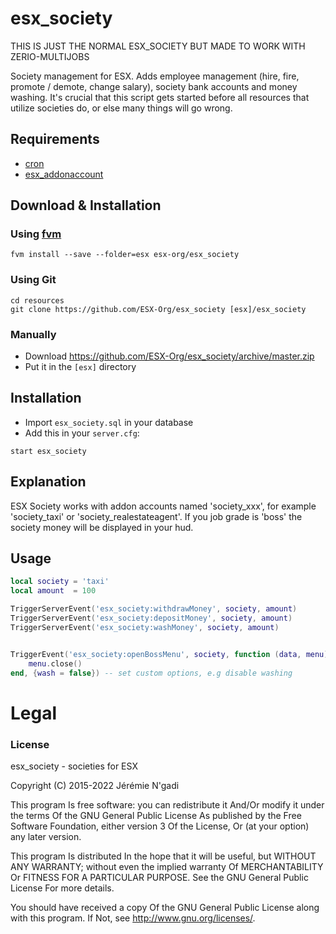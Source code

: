 # esx_society

THIS IS JUST THE NORMAL ESX_SOCIETY BUT MADE TO WORK WITH ZERIO-MULTIJOBS

Society management for ESX. Adds employee management (hire, fire, promote / demote, change salary), society bank accounts and money washing. It's crucial that this script gets started before all resources that utilize societies do, or else many things will go wrong.

## Requirements
- [cron](https://github.com/esx-framework/esx-legacy/tree/main/%5Besx%5D/cron)
- [esx_addonaccount](https://github.com/esx-framework/esx-legacy/tree/main/%5Besx_addons%5D/esx_addonaccount)

## Download & Installation

### Using [fvm](https://github.com/qlaffont/fvm-installer)
```
fvm install --save --folder=esx esx-org/esx_society
```

### Using Git
```
cd resources
git clone https://github.com/ESX-Org/esx_society [esx]/esx_society
```

### Manually
- Download https://github.com/ESX-Org/esx_society/archive/master.zip
- Put it in the `[esx]` directory

## Installation
- Import `esx_society.sql` in your database
- Add this in your `server.cfg`:

```
start esx_society
```

## Explanation
ESX Society works with addon accounts named 'society_xxx', for example 'society_taxi' or 'society_realestateagent'. If you job grade is 'boss' the society money will be displayed in your hud.

## Usage
```lua
local society = 'taxi'
local amount  = 100

TriggerServerEvent('esx_society:withdrawMoney', society, amount)
TriggerServerEvent('esx_society:depositMoney', society, amount)
TriggerServerEvent('esx_society:washMoney', society, amount)


TriggerEvent('esx_society:openBossMenu', society, function (data, menu)
	menu.close()
end, {wash = false}) -- set custom options, e.g disable washing
```

# Legal
### License
esx_society - societies for ESX

Copyright (C) 2015-2022 Jérémie N'gadi

This program Is free software: you can redistribute it And/Or modify it under the terms Of the GNU General Public License As published by the Free Software Foundation, either version 3 Of the License, Or (at your option) any later version.

This program Is distributed In the hope that it will be useful, but WITHOUT ANY WARRANTY; without even the implied warranty Of MERCHANTABILITY Or FITNESS FOR A PARTICULAR PURPOSE. See the GNU General Public License For more details.

You should have received a copy Of the GNU General Public License along with this program. If Not, see http://www.gnu.org/licenses/.

